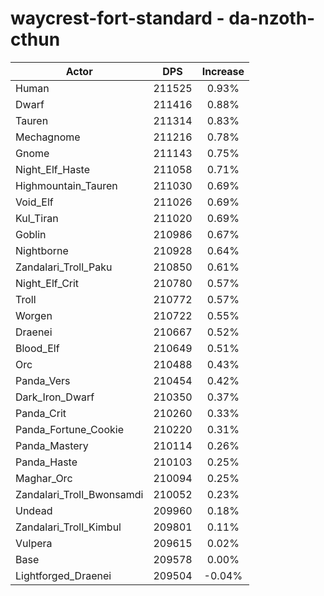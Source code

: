 # waycrest-fort-standard - da-nzoth-cthun
| Actor | DPS | Increase |
|---|:---:|:---:|
|Human|211525|0.93%|
|Dwarf|211416|0.88%|
|Tauren|211314|0.83%|
|Mechagnome|211216|0.78%|
|Gnome|211143|0.75%|
|Night_Elf_Haste|211058|0.71%|
|Highmountain_Tauren|211030|0.69%|
|Void_Elf|211026|0.69%|
|Kul_Tiran|211020|0.69%|
|Goblin|210986|0.67%|
|Nightborne|210928|0.64%|
|Zandalari_Troll_Paku|210850|0.61%|
|Night_Elf_Crit|210780|0.57%|
|Troll|210772|0.57%|
|Worgen|210722|0.55%|
|Draenei|210667|0.52%|
|Blood_Elf|210649|0.51%|
|Orc|210488|0.43%|
|Panda_Vers|210454|0.42%|
|Dark_Iron_Dwarf|210350|0.37%|
|Panda_Crit|210260|0.33%|
|Panda_Fortune_Cookie|210220|0.31%|
|Panda_Mastery|210114|0.26%|
|Panda_Haste|210103|0.25%|
|Maghar_Orc|210094|0.25%|
|Zandalari_Troll_Bwonsamdi|210052|0.23%|
|Undead|209960|0.18%|
|Zandalari_Troll_Kimbul|209801|0.11%|
|Vulpera|209615|0.02%|
|Base|209578|0.00%|
|Lightforged_Draenei|209504|-0.04%|
